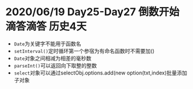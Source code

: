 # 2020/06/19 Day25-Day27 倒数开始 滴答滴答 历史4天
* `Date`为关键字不能用于函数名
* `setInterval()`定时循环第一个参宿为有命名函数时不需要加()
* `Date`对象之间相减为相差的毫秒数
* `parseInt()`可以返回向下取整的整数
* `select`对象可以通过selectObj.options.add(new option(txt,index)批量添加子对象
